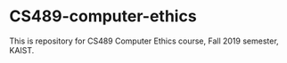 # CS489-computer-ethics

This is repository for CS489 Computer Ethics course, Fall 2019 semester, KAIST.